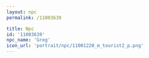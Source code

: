 ```yaml
---
layout: npc
permalink: /11003639

title: Npc
id: '11003639'
npc_name: 'Greg'
icon_url: 'portrait/npc/11001220_m_tourist2_p.png'
---
```

